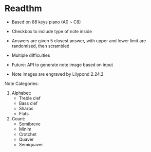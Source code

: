 # Readthm

- Based on 88 keys piano (A0 ~ C8) 
- Checkbox to include type of note inside 
- Answers are given 5 closest answer, with upper and lower limit are randomised, then scrambled 
- Multiple difficulties 
- Future: API to generate note image based on input 

- Note images are engraved by Lilypond 2.24.2 

Note Categories: 
1. Alphabet: 
    - Treble clef 
    - Bass clef 
    - Sharps 
    - Flats 
2. Count: 
    - Semibreve 
    - Minim 
    - Crotchet 
    - Quaver 
    - Semiquaver 
